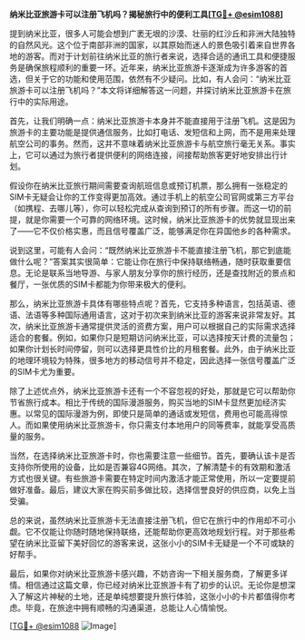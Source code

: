 **纳米比亚旅游卡可以注册飞机吗？揭秘旅行中的便利工具[[TG💪+ @esim1088](https://t.me/s/esim1088)]**

提到纳米比亚，很多人可能会想到广袤无垠的沙漠、壮丽的红沙丘和非洲大陆独特的自然风光。这个位于南部非洲的国家，以其原始而迷人的景色吸引着来自世界各地的游客。而对于计划前往纳米比亚的旅行者来说，选择合适的通讯工具和便捷服务是确保旅程顺利的重要一环。近年来，纳米比亚旅游卡逐渐成为许多游客的首选，但关于它的功能和使用范围，依然有不少疑问。比如，有人会问：“纳米比亚旅游卡可以注册飞机吗？”本文将详细解答这一问题，并探讨纳米比亚旅游卡在旅行中的实际用途。

首先，让我们明确一点：纳米比亚旅游卡本身并不能直接用于注册飞机。这是因为旅游卡的主要功能是提供通信服务，比如打电话、发短信和上网，而不是用来处理航空公司的事务。然而，这并不意味着纳米比亚旅游卡与航空旅行毫无关系。事实上，它可以通过为旅行者提供便利的网络连接，间接帮助旅客更好地安排出行计划。

假设你在纳米比亚旅行期间需要查询航班信息或预订机票，那么拥有一张稳定的SIM卡无疑会让你的工作变得更加高效。通过手机上的航空公司官网或第三方平台（如携程、去哪儿等），你可以轻松完成从查询到预订的所有步骤。而这一切的前提，就是你需要一个可靠的网络环境。这时候，纳米比亚旅游卡的优势就显现出来了——它不仅价格实惠，而且信号覆盖广泛，能够满足你在异国他乡的各种需求。

说到这里，可能有人会问：“既然纳米比亚旅游卡不能直接注册飞机，那它到底能做什么呢？”答案其实很简单：它能让你在旅行中保持联络畅通，随时获取重要信息。无论是联系当地导游、与家人朋友分享你的旅行经历，还是查找附近的景点和餐厅，一张优质的SIM卡都能为你带来极大的便利。

那么，纳米比亚旅游卡具体有哪些特点呢？首先，它支持多种语言，包括英语、德语、法语等多种国际通用语言，这对于初次来到纳米比亚的游客来说非常友好。其次，纳米比亚旅游卡通常提供灵活的资费方案，用户可以根据自己的实际需求选择适合的套餐。例如，如果你只是短期访问纳米比亚，可以选择按天计费的流量包；如果你计划长时间停留，则可以选择更具性价比的月租套餐。此外，由于纳米比亚的地理环境较为特殊，很多地方的移动信号并不稳定，因此选择一张信号覆盖广泛的SIM卡尤为重要。

除了上述优点外，纳米比亚旅游卡还有一个不容忽视的好处，那就是它可以帮助你节省旅行成本。相比于传统的国际漫游服务，购买当地的SIM卡显然更加经济实惠。以常见的国际漫游为例，即使只是简单的通话或发短信，费用也可能高得惊人。而如果使用纳米比亚旅游卡，你只需支付本地用户的同等费率，就能享受高质量的服务。

当然，在选择纳米比亚旅游卡时，你也需要注意一些细节。首先，要确认该卡是否支持你所使用的设备，比如是否兼容4G网络。其次，了解清楚卡的有效期和激活方式也很关键。有些旅游卡需要在特定时间内激活才能正常使用，所以一定要提前做好准备。最后，建议大家在购买前多做比较，选择信誉良好的供应商，以免上当受骗。

总的来说，虽然纳米比亚旅游卡无法直接注册飞机，但它在旅行中的作用却不可小觑。它不仅能让你随时随地保持联络，还能帮助你更高效地规划行程。对于那些希望在纳米比亚留下美好回忆的游客来说，这张小小的SIM卡无疑是一个不可或缺的好帮手。

最后，如果你对纳米比亚旅游卡感兴趣，不妨咨询一下相关服务商，了解更多详情。相信通过这篇文章，你已经对纳米比亚旅游卡有了初步的认识。无论你是想深入了解这片神秘的土地，还是单纯想要提升旅行体验，这张小小的卡片都值得你考虑。毕竟，在旅途中拥有顺畅的沟通渠道，总能让人心情愉悦。

[[TG💪+ @esim1088](https://t.me/s/esim1088) ![Image](https://i.postimg.cc/4NQfJmqS/Snipaste-2025-05-13-00-14-12.png)]